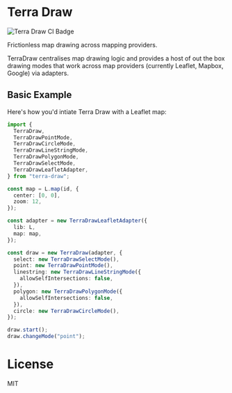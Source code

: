 # Terra Draw

![Terra Draw CI Badge](https://github.com/JamesLMilner/terra-draw/actions/workflows/ci.yml/badge.svg)

Frictionless map drawing across mapping providers.

TerraDraw centralises map drawing logic and provides a host of out the box drawing modes that work across map providers (currently Leaflet, Mapbox, Google) via adapters.

## Basic Example

Here's how you'd intiate Terra Draw with a Leaflet map:

```typescript
import {
  TerraDraw,
  TerraDrawPointMode,
  TerraDrawCircleMode,
  TerraDrawLineStringMode,
  TerraDrawPolygonMode,
  TerraDrawSelectMode,
  TerraDrawLeafletAdapter,
} from "terra-draw";

const map = L.map(id, {
  center: [0, 0],
  zoom: 12,
});

const adapter = new TerraDrawLeafletAdapter({
  lib: L,
  map: map,
});

const draw = new TerraDraw(adapter, {
  select: new TerraDrawSelectMode(),
  point: new TerraDrawPointMode(),
  linestring: new TerraDrawLineStringMode({
    allowSelfIntersections: false,
  }),
  polygon: new TerraDrawPolygonMode({
    allowSelfIntersections: false,
  }),
  circle: new TerraDrawCircleMode(),
});

draw.start();
draw.changeMode("point");
```

# License

MIT
